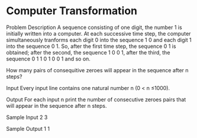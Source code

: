 # Computer Transformation
Problem Description
A sequence consisting of one digit, the number 1 is initially written into a computer. At each successive time step, the computer simultaneously tranforms each digit 0 into the sequence 1 0 and each digit 1 into the sequence 0 1. So, after the first time step, the sequence 0 1 is obtained; after the second, the sequence 1 0 0 1, after the third, the sequence 0 1 1 0 1 0 0 1 and so on. 

How many pairs of consequitive zeroes will appear in the sequence after n steps? 
 

Input
Every input line contains one natural number n (0 < n ≤1000).
 

Output
For each input n print the number of consecutive zeroes pairs that will appear in the sequence after n steps.


Sample Input
2
3
 

Sample Output
1
1
